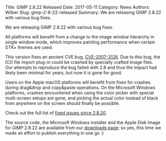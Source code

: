 Title: GIMP 2.8.22 Released
Date: 2017-05-11
Category: News
Authors: Wilber
Slug: gimp-2-8-22-released
Summary: We are releasing GIMP 2.8.22 with various bug fixes.

We are releasing GIMP 2.8.22 with various bug fixes. 

All platforms will benefit from a change to the image window hierarchy in single window mode, which improves painting performance when certain GTK+ themes are used.

This version fixes an ancient CVE bug, [CVE-2007-3126](https://nvd.nist.gov/vuln/detail/CVE-2007-3126). Due to this bug, the ICO file import plug-in could be crashed by specially crafted image files. Our attempts to reproduce the bug failed with 2.8 and thus the impact had likely been minimal for years, but now it is gone for good.

Users on the Apple macOS platforms will benefit from fixes for crashes during drag&drop and copy&paste operations. On the Microsoft Windows platforms, crashes encountered when using the color picker with special multi-screen setups are gone, and picking the actual color instead of black from anywhere on the screen should finally be possible.

Check out the full list of [fixed issues since 2.8.20](https://git.gnome.org/browse/gimp/plain/NEWS?h=GIMP_2_8_22).

The source code, the Microsoft Windows installer and the Apple Disk Image for GIMP 2.8.22 are available from our [downloads page](/downloads/); so yes, this time we made an effort to publish everything in one go :)
